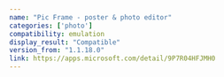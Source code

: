```yaml
---
name: "Pic Frame - poster & photo editor"
categories: ['photo']
compatibility: emulation
display_result: "Compatible"
version_from: "1.1.18.0"
link: https://apps.microsoft.com/detail/9P7R04HFJMH0
---
```

